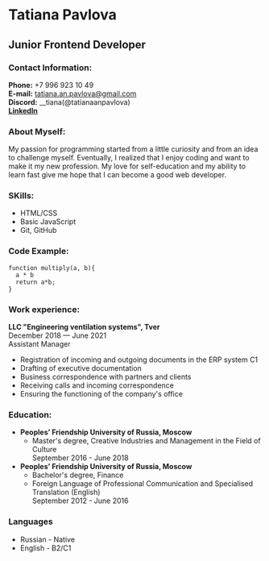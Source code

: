 # Tatiana Pavlova
## Junior Frontend Developer
### Contact Information:
**Phone:** +7 996 923 10 49  
**E-mail:** tatiana.an.pavlova@gmail.com  
**Discord:** __tiana(@tatianaanpavlova)  
[**LinkedIn**](https://www.linkedin.com/in/tatiana-an-pavlova/)
### About Myself: 
My passion for programming started from a little curiosity and from an idea to challenge myself. Eventually, I realized that I enjoy coding and want to make it my new profession. My love for self-education and my ability to learn fast give me hope that I can become a good web developer.
### SKills:
* HTML/CSS
* Basic JavaScript
* Git, GitHub
### Code Example:
```javaskript
function multiply(a, b){
  a * b
  return a*b;
}
```
### Work experience:
**LLC "Engineering ventilation systems", Tver**  
December 2018 — June 2021  
Assistant Manager
* Registration of incoming and outgoing documents in the ERP system C1
* Drafting of executive documentation
* Business correspondence with partners and clients
* Receiving calls and incoming correspondence
* Ensuring the functioning of the company's office
### Education:
* **Peoples’ Friendship University of Russia, Moscow**
  * Master's degree, Creative Industries and Management in the Field of Culture  
    September 2016 - June 2018
* **Peoples’ Friendship University of Russia, Moscow**
  * Bachelor's degree, Finance
  * Foreign Language of Professional Communication and Specialised Translation (English)  
    September 2012 - June 2016
### Languages
* Russian - Native
* English - B2/C1